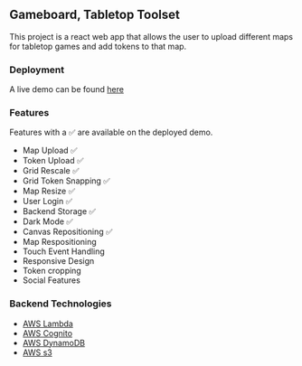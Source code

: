 

## Gameboard, Tabletop Toolset

This project is a react web app that allows the user to upload different maps for tabletop games and add tokens to that map.

### Deployment
A live demo can be found [here](https://farrare.github.io/GameBoard/)

### Features

Features with a ✅ are available on the deployed demo.

- Map Upload            ✅
- Token Upload          ✅
- Grid Rescale          ✅
- Grid Token Snapping   ✅
- Map Resize            ✅
- User Login            ✅
- Backend Storage       ✅
- Dark Mode             ✅
- Canvas Repositioning  ✅ 
- Map Respositioning
- Touch Event Handling
- Responsive Design
- Token cropping
- Social Features

### Backend Technologies

- [AWS Lambda](https://aws.amazon.com/lambda/)
- [AWS Cognito](https://aws.amazon.com/cognito/)
- [AWS DynamoDB](https://aws.amazon.com/dynamodb/)
- [AWS s3](https://aws.amazon.com/se/)
